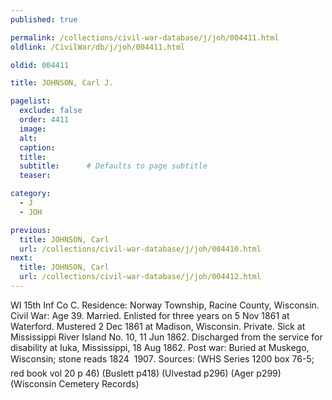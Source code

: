 ```yaml
---
published: true

permalink: /collections/civil-war-database/j/joh/004411.html
oldlink: /CivilWar/db/j/joh/004411.html

oldid: 004411

title: JOHNSON, Carl J.

pagelist:
  exclude: false
  order: 4411
  image: 
  alt:
  caption:
  title:
  subtitle:      # Defaults to page subtitle
  teaser:

category: 
  - J 
  - JOH

previous:
  title: JOHNSON, Carl
  url: /collections/civil-war-database/j/joh/004410.html  
next:
  title: JOHNSON, Carl
  url: /collections/civil-war-database/j/joh/004412.html   
---
```

WI 15th Inf Co C. Residence: Norway Township, Racine County, Wisconsin. Civil War: Age 39. Married. Enlisted for three years on 5 Nov 1861 at Waterford. Mustered 2 Dec 1861 at Madison, Wisconsin. Private. Sick at Mississippi River Island No. 10, 11 Jun 1862. Discharged from the service for disability at Iuka, Mississippi, 18 Aug 1862. Post war: Buried at Muskego, Wisconsin; stone reads &#147;1824 &#150; 1907&#148;. Sources: (WHS Series 1200 box 76-5; red book vol 20 p 46) (Buslett p418) (Ulvestad p296) (Ager p299) (Wisconsin Cemetery Records)